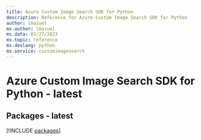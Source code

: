```yaml
---
title: Azure Custom Image Search SDK for Python
description: Reference for Azure Custom Image Search SDK for Python
author: lmazuel
ms.author: lmazuel
ms.data: 02/27/2023
ms.topic: reference
ms.devlang: python
ms.service: customimagesearch
---
```

# Azure Custom Image Search SDK for Python - latest
## Packages - latest
[!INCLUDE [packages](custom-image-search-index.md)]